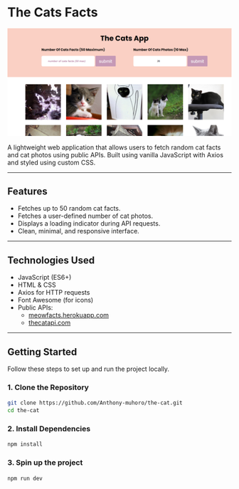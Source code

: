 # The Cats Facts

![Screenshot](./screenshot.png)

A lightweight web application that allows users to fetch random cat facts and cat photos using public APIs. Built using vanilla JavaScript with Axios and styled using custom CSS.

---

## Features

- Fetches up to 50 random cat facts.
- Fetches a user-defined number of cat photos.
- Displays a loading indicator during API requests.
- Clean, minimal, and responsive interface.

---

## Technologies Used

- JavaScript (ES6+)
- HTML & CSS
- Axios for HTTP requests
- Font Awesome (for icons)
- Public APIs:
  - [meowfacts.herokuapp.com](https://meowfacts.herokuapp.com/)
  - [thecatapi.com](https://thecatapi.com/)

---

## Getting Started

Follow these steps to set up and run the project locally.

### 1. Clone the Repository

```bash
git clone https://github.com/Anthony-muhoro/the-cat.git
cd the-cat
```

### 2. Install Dependencies

```bash
npm install
```

### 3. Spin up the project

```bash
npm run dev
```
